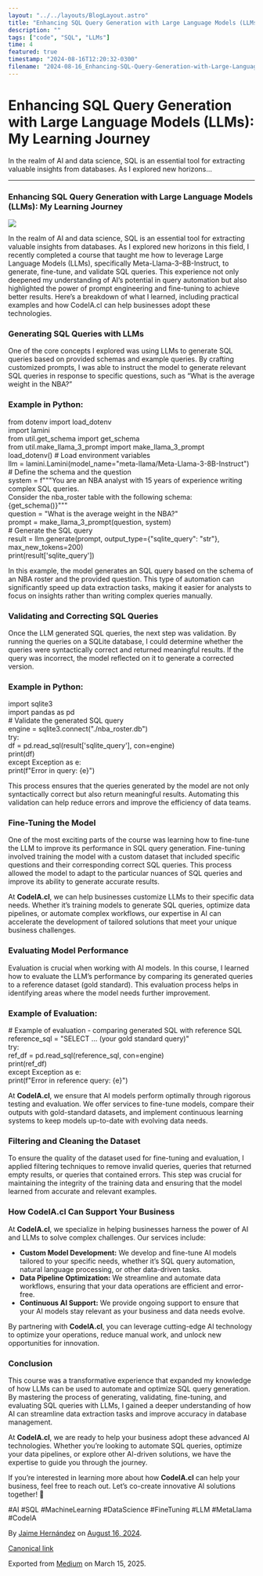 ```yaml
---
layout: "../../layouts/BlogLayout.astro"
title: "Enhancing SQL Query Generation with Large Language Models (LLMs): My Learning Journey"
description: ""
tags: ["code", "SQL", "LLMs"]
time: 4
featured: true
timestamp: "2024-08-16T12:20:32-0300"
filename: "2024-08-16_Enhancing-SQL-Query-Generation-with-Large-Language-Models--LLMs---My-Learning-Journey-81f116646314"
---
```


Enhancing SQL Query Generation with Large Language Models (LLMs): My Learning Journey
=====================================================================================

In the realm of AI and data science, SQL is an essential tool for extracting valuable insights from databases. As I explored new horizons…

* * *

### Enhancing SQL Query Generation with Large Language Models (LLMs): My Learning Journey

![](https://cdn-images-1.medium.com/max/800/1*Ee61cxklX1GAGpU0Oo8cdQ.png)

In the realm of AI and data science, SQL is an essential tool for extracting valuable insights from databases. As I explored new horizons in this field, I recently completed a course that taught me how to leverage Large Language Models (LLMs), specifically Meta-Llama-3–8B-Instruct, to generate, fine-tune, and validate SQL queries. This experience not only deepened my understanding of AI’s potential in query automation but also highlighted the power of prompt engineering and fine-tuning to achieve better results. Here’s a breakdown of what I learned, including practical examples and how CodeIA.cl can help businesses adopt these technologies.

### Generating SQL Queries with LLMs

One of the core concepts I explored was using LLMs to generate SQL queries based on provided schemas and example queries. By crafting customized prompts, I was able to instruct the model to generate relevant SQL queries in response to specific questions, such as “What is the average weight in the NBA?”

### Example in Python:

from dotenv import load\_dotenv  
import lamini  
from util.get\_schema import get\_schema  
from util.make\_llama\_3\_prompt import make\_llama\_3\_prompt  
load\_dotenv()   \# Load environment variables  
llm = lamini.Lamini(model\_name="meta-llama/Meta-Llama-3-8B-Instruct")  
\# Define the schema and the question  
system = f"""You are an NBA analyst with 15 years of experience writing complex SQL queries.  
Consider the nba\_roster table with the following schema:  
{get\_schema()}"""  
question = "What is the average weight in the NBA?"  
prompt = make\_llama\_3\_prompt(question, system)  
\# Generate the SQL query  
result = llm.generate(prompt, output\_type={"sqlite\_query": "str"}, max\_new\_tokens=200)  
print(result\['sqlite\_query'\])

In this example, the model generates an SQL query based on the schema of an NBA roster and the provided question. This type of automation can significantly speed up data extraction tasks, making it easier for analysts to focus on insights rather than writing complex queries manually.

### Validating and Correcting SQL Queries

Once the LLM generated SQL queries, the next step was validation. By running the queries on a SQLite database, I could determine whether the queries were syntactically correct and returned meaningful results. If the query was incorrect, the model reflected on it to generate a corrected version.

### Example in Python:

import sqlite3  
import pandas as pd  
\# Validate the generated SQL query  
engine = sqlite3.connect("./nba\_roster.db")  
try:  
    df = pd.read\_sql(result\['sqlite\_query'\], con=engine)  
    print(df)  
except Exception as e:  
    print(f"Error in query: {e}")

This process ensures that the queries generated by the model are not only syntactically correct but also return meaningful results. Automating this validation can help reduce errors and improve the efficiency of data teams.

### Fine-Tuning the Model

One of the most exciting parts of the course was learning how to fine-tune the LLM to improve its performance in SQL query generation. Fine-tuning involved training the model with a custom dataset that included specific questions and their corresponding correct SQL queries. This process allowed the model to adapt to the particular nuances of SQL queries and improve its ability to generate accurate results.

At **CodeIA.cl**, we can help businesses customize LLMs to their specific data needs. Whether it’s training models to generate SQL queries, optimize data pipelines, or automate complex workflows, our expertise in AI can accelerate the development of tailored solutions that meet your unique business challenges.

### Evaluating Model Performance

Evaluation is crucial when working with AI models. In this course, I learned how to evaluate the LLM’s performance by comparing its generated queries to a reference dataset (gold standard). This evaluation process helps in identifying areas where the model needs further improvement.

### Example of Evaluation:

\# Example of evaluation - comparing generated SQL with reference SQL  
reference\_sql = "SELECT ... (your gold standard query)"  
try:  
    ref\_df = pd.read\_sql(reference\_sql, con=engine)  
    print(ref\_df)  
except Exception as e:  
    print(f"Error in reference query: {e}")

At **CodeIA.cl**, we ensure that AI models perform optimally through rigorous testing and evaluation. We offer services to fine-tune models, compare their outputs with gold-standard datasets, and implement continuous learning systems to keep models up-to-date with evolving data needs.

### Filtering and Cleaning the Dataset

To ensure the quality of the dataset used for fine-tuning and evaluation, I applied filtering techniques to remove invalid queries, queries that returned empty results, or queries that contained errors. This step was crucial for maintaining the integrity of the training data and ensuring that the model learned from accurate and relevant examples.

### How CodeIA.cl Can Support Your Business

At **CodeIA.cl**, we specialize in helping businesses harness the power of AI and LLMs to solve complex challenges. Our services include:

*   **Custom Model Development:** We develop and fine-tune AI models tailored to your specific needs, whether it’s SQL query automation, natural language processing, or other data-driven tasks.
*   **Data Pipeline Optimization:** We streamline and automate data workflows, ensuring that your data operations are efficient and error-free.
*   **Continuous AI Support:** We provide ongoing support to ensure that your AI models stay relevant as your business and data needs evolve.

By partnering with **CodeIA.cl**, you can leverage cutting-edge AI technology to optimize your operations, reduce manual work, and unlock new opportunities for innovation.

### Conclusion

This course was a transformative experience that expanded my knowledge of how LLMs can be used to automate and optimize SQL query generation. By mastering the process of generating, validating, fine-tuning, and evaluating SQL queries with LLMs, I gained a deeper understanding of how AI can streamline data extraction tasks and improve accuracy in database management.

At **CodeIA.cl**, we are ready to help your business adopt these advanced AI technologies. Whether you’re looking to automate SQL queries, optimize your data pipelines, or explore other AI-driven solutions, we have the expertise to guide you through the journey.

If you’re interested in learning more about how **CodeIA.cl** can help your business, feel free to reach out. Let’s co-create innovative AI solutions together! 🚀

#AI #SQL #MachineLearning #DataScience #FineTuning #LLM #MetaLlama #CodeIA

By [Jaime Hernández](https://medium.com/@devjaime) on [August 16, 2024](https://medium.com/p/81f116646314).

[Canonical link](https://medium.com/@devjaime/enhancing-sql-query-generation-with-large-language-models-llms-my-learning-journey-81f116646314)

Exported from [Medium](https://medium.com) on March 15, 2025.